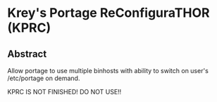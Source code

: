 # Krey's Portage ReConfiguraTHOR (KPRC)

## Abstract
Allow portage to use multiple binhosts with ability to switch on user's /etc/portage on demand.

KPRC IS NOT FINISHED! DO NOT USE!!
